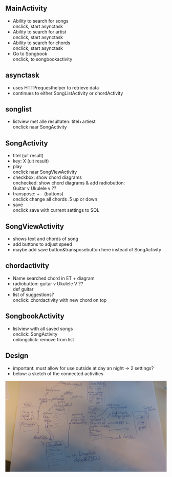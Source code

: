 MainActivity
----------
- Ability to search for songs  
  onclick, start asynctask 
- Ability to search for artist  
	onclick, start asynctask 
- Ability to search for chords  
	onclick, start asynctask
- Go to Songbook  
	onclick, to songbookactivity

asynctask
------------
- uses HTTPrequesthelper to retrieve data
- continues to either SongListActivity or chordActivity

songlist
-----------------
- listview met alle resultaten: titel+artiest  
	onclick naar SongActivity
	
SongActivity
-------------------
- titel (uit result)
- key: X (uit result)
- play  
	onclick naar SongViewActivity
- checkbox: show chord diagrams  
	onchecked: show chord diagrams & add radiobutton:  
	Guitar v Ukulele v ??
- transpose: +   - (buttons)  
	onclick change all chords .5 up or down
- save  
	onclick save with current settings to SQL
	
SongViewActivity
----------------
- shows text and chords of song
- add buttons to adjust speed 
- maybe add save button&transposebutton here instead of SongActivity

chordactivity
--------------
- Name searched chord in ET + diagram
- radiobutton: guitar v Ukulele V ??  
	def guitar
- list of suggestions?  
	onclick: chordactivity with new chord on top
	
SongbookActivity
--------------
- listview with all saved songs  
	onclick: SongActivity  
	onlongclick: remove from list

Design
--------
- important: must allow for use outside at day an night -> 2 settings?
- below: a sketch of the connected activities

![Sketch](/doc/DSC_0417.jpg)
